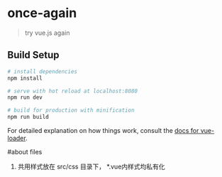 # once-again

> try vue.js again

## Build Setup

``` bash
# install dependencies
npm install

# serve with hot reload at localhost:8080
npm run dev

# build for production with minification
npm run build
```

For detailed explanation on how things work, consult the [docs for vue-loader](http://vuejs.github.io/vue-loader).


#about files

1. 共用样式放在 src/css 目录下， *.vue内样式均私有化
